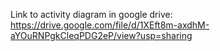 Link to activity diagram in google drive: https://drive.google.com/file/d/1XEft8m-axdhM-aYOuRNPgkCleqPDG2eP/view?usp=sharing